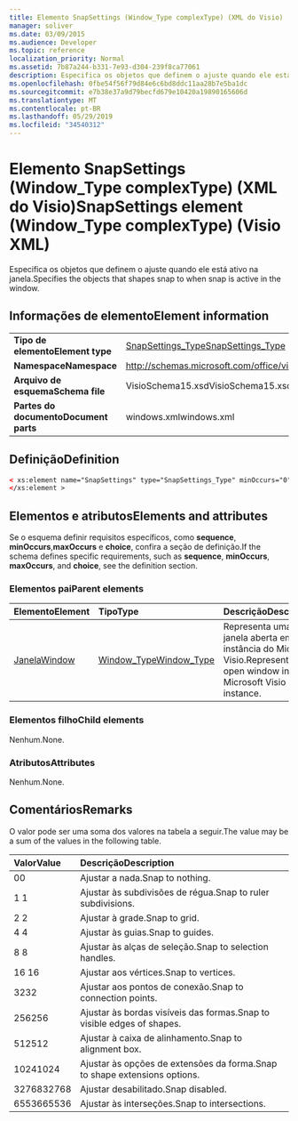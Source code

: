 ```yaml
---
title: Elemento SnapSettings (Window_Type complexType) (XML do Visio)
manager: soliver
ms.date: 03/09/2015
ms.audience: Developer
ms.topic: reference
localization_priority: Normal
ms.assetid: 7b87a244-b331-7e93-d304-239f8ca77061
description: Especifica os objetos que definem o ajuste quando ele está ativo na janela.
ms.openlocfilehash: 0fbe54f56f79d84e6c6bd8ddc11aa28b7e5ba1dc
ms.sourcegitcommit: e7b38e37a9d79becfd679e10420a19890165606d
ms.translationtype: MT
ms.contentlocale: pt-BR
ms.lasthandoff: 05/29/2019
ms.locfileid: "34540312"
---
```

# <a name="snapsettings-element-window_type-complextype-visio-xml"></a><span data-ttu-id="18cce-103">Elemento SnapSettings (Window_Type complexType) (XML do Visio)</span><span class="sxs-lookup"><span data-stu-id="18cce-103">SnapSettings element (Window_Type complexType) (Visio XML)</span></span>

<span data-ttu-id="18cce-104">Especifica os objetos que definem o ajuste quando ele está ativo na janela.</span><span class="sxs-lookup"><span data-stu-id="18cce-104">Specifies the objects that shapes snap to when snap is active in the window.</span></span>
  
## <a name="element-information"></a><span data-ttu-id="18cce-105">Informações de elemento</span><span class="sxs-lookup"><span data-stu-id="18cce-105">Element information</span></span>

|||
|:-----|:-----|
|<span data-ttu-id="18cce-106">**Tipo de elemento**</span><span class="sxs-lookup"><span data-stu-id="18cce-106">**Element type**</span></span> <br/> |[<span data-ttu-id="18cce-107">SnapSettings_Type</span><span class="sxs-lookup"><span data-stu-id="18cce-107">SnapSettings_Type</span></span>](snapsettings_type-complextypevisio-xml.md) <br/> |
|<span data-ttu-id="18cce-108">**Namespace**</span><span class="sxs-lookup"><span data-stu-id="18cce-108">**Namespace**</span></span> <br/> |http://schemas.microsoft.com/office/visio/2012/main  <br/> |
|<span data-ttu-id="18cce-109">**Arquivo de esquema**</span><span class="sxs-lookup"><span data-stu-id="18cce-109">**Schema file**</span></span> <br/> |<span data-ttu-id="18cce-110">VisioSchema15.xsd</span><span class="sxs-lookup"><span data-stu-id="18cce-110">VisioSchema15.xsd</span></span>  <br/> |
|<span data-ttu-id="18cce-111">**Partes do documento**</span><span class="sxs-lookup"><span data-stu-id="18cce-111">**Document parts**</span></span> <br/> |<span data-ttu-id="18cce-112">windows.xml</span><span class="sxs-lookup"><span data-stu-id="18cce-112">windows.xml</span></span>  <br/> |
   
## <a name="definition"></a><span data-ttu-id="18cce-113">Definição</span><span class="sxs-lookup"><span data-stu-id="18cce-113">Definition</span></span>

```XML
< xs:element name="SnapSettings" type="SnapSettings_Type" minOccurs="0" maxOccurs="1" >
</xs:element >
```

## <a name="elements-and-attributes"></a><span data-ttu-id="18cce-114">Elementos e atributos</span><span class="sxs-lookup"><span data-stu-id="18cce-114">Elements and attributes</span></span>

<span data-ttu-id="18cce-115">Se o esquema definir requisitos específicos, como **sequence**, **minOccurs**,**maxOccurs** e **choice**, confira a seção de definição.</span><span class="sxs-lookup"><span data-stu-id="18cce-115">If the schema defines specific requirements, such as **sequence**, **minOccurs**, **maxOccurs**, and **choice**, see the definition section.</span></span> 
  
### <a name="parent-elements"></a><span data-ttu-id="18cce-116">Elementos pai</span><span class="sxs-lookup"><span data-stu-id="18cce-116">Parent elements</span></span>

|<span data-ttu-id="18cce-117">**Elemento**</span><span class="sxs-lookup"><span data-stu-id="18cce-117">**Element**</span></span>|<span data-ttu-id="18cce-118">**Tipo**</span><span class="sxs-lookup"><span data-stu-id="18cce-118">**Type**</span></span>|<span data-ttu-id="18cce-119">**Descrição**</span><span class="sxs-lookup"><span data-stu-id="18cce-119">**Description**</span></span>|
|:-----|:-----|:-----|
|[<span data-ttu-id="18cce-120">Janela</span><span class="sxs-lookup"><span data-stu-id="18cce-120">Window</span></span>](window-element-windows_type-complextypevisio-xml.md) <br/> |[<span data-ttu-id="18cce-121">Window_Type</span><span class="sxs-lookup"><span data-stu-id="18cce-121">Window_Type</span></span>](window_type-complextypevisio-xml.md) <br/> |<span data-ttu-id="18cce-122">Representa uma janela aberta em uma instância do Microsoft Visio.</span><span class="sxs-lookup"><span data-stu-id="18cce-122">Represents an open window in a Microsoft Visio instance.</span></span>  <br/> |
   
### <a name="child-elements"></a><span data-ttu-id="18cce-123">Elementos filho</span><span class="sxs-lookup"><span data-stu-id="18cce-123">Child elements</span></span>

<span data-ttu-id="18cce-124">Nenhum.</span><span class="sxs-lookup"><span data-stu-id="18cce-124">None.</span></span>
  
### <a name="attributes"></a><span data-ttu-id="18cce-125">Atributos</span><span class="sxs-lookup"><span data-stu-id="18cce-125">Attributes</span></span>

<span data-ttu-id="18cce-126">Nenhum.</span><span class="sxs-lookup"><span data-stu-id="18cce-126">None.</span></span>
  
## <a name="remarks"></a><span data-ttu-id="18cce-127">Comentários</span><span class="sxs-lookup"><span data-stu-id="18cce-127">Remarks</span></span>

<span data-ttu-id="18cce-128">O valor pode ser uma soma dos valores na tabela a seguir.</span><span class="sxs-lookup"><span data-stu-id="18cce-128">The value may be a sum of the values in the following table.</span></span>
  
|<span data-ttu-id="18cce-129">**Valor**</span><span class="sxs-lookup"><span data-stu-id="18cce-129">**Value**</span></span>|<span data-ttu-id="18cce-130">**Descrição**</span><span class="sxs-lookup"><span data-stu-id="18cce-130">**Description**</span></span>|
|:-----|:-----|
|<span data-ttu-id="18cce-131">0</span><span class="sxs-lookup"><span data-stu-id="18cce-131">0</span></span>  <br/> |<span data-ttu-id="18cce-132">Ajustar a nada.</span><span class="sxs-lookup"><span data-stu-id="18cce-132">Snap to nothing.</span></span>  <br/> |
|<span data-ttu-id="18cce-133">1 </span><span class="sxs-lookup"><span data-stu-id="18cce-133">1</span></span>  <br/> |<span data-ttu-id="18cce-134">Ajustar às subdivisões de régua.</span><span class="sxs-lookup"><span data-stu-id="18cce-134">Snap to ruler subdivisions.</span></span>  <br/> |
|<span data-ttu-id="18cce-135">2 </span><span class="sxs-lookup"><span data-stu-id="18cce-135">2</span></span>  <br/> |<span data-ttu-id="18cce-136">Ajustar à grade.</span><span class="sxs-lookup"><span data-stu-id="18cce-136">Snap to grid.</span></span>  <br/> |
|<span data-ttu-id="18cce-137">4 </span><span class="sxs-lookup"><span data-stu-id="18cce-137">4</span></span>  <br/> |<span data-ttu-id="18cce-138">Ajustar às guias.</span><span class="sxs-lookup"><span data-stu-id="18cce-138">Snap to guides.</span></span>  <br/> |
|<span data-ttu-id="18cce-139">8 </span><span class="sxs-lookup"><span data-stu-id="18cce-139">8</span></span>  <br/> |<span data-ttu-id="18cce-140">Ajustar às alças de seleção.</span><span class="sxs-lookup"><span data-stu-id="18cce-140">Snap to selection handles.</span></span>  <br/> |
|<span data-ttu-id="18cce-141">16 </span><span class="sxs-lookup"><span data-stu-id="18cce-141">16</span></span>  <br/> |<span data-ttu-id="18cce-142">Ajustar aos vértices.</span><span class="sxs-lookup"><span data-stu-id="18cce-142">Snap to vertices.</span></span>  <br/> |
|<span data-ttu-id="18cce-143">32</span><span class="sxs-lookup"><span data-stu-id="18cce-143">32</span></span>  <br/> |<span data-ttu-id="18cce-144">Ajustar aos pontos de conexão.</span><span class="sxs-lookup"><span data-stu-id="18cce-144">Snap to connection points.</span></span>  <br/> |
|<span data-ttu-id="18cce-145">256</span><span class="sxs-lookup"><span data-stu-id="18cce-145">256</span></span>  <br/> |<span data-ttu-id="18cce-146">Ajustar às bordas visíveis das formas.</span><span class="sxs-lookup"><span data-stu-id="18cce-146">Snap to visible edges of shapes.</span></span>  <br/> |
|<span data-ttu-id="18cce-147">512</span><span class="sxs-lookup"><span data-stu-id="18cce-147">512</span></span>  <br/> |<span data-ttu-id="18cce-148">Ajustar à caixa de alinhamento.</span><span class="sxs-lookup"><span data-stu-id="18cce-148">Snap to alignment box.</span></span>  <br/> |
|<span data-ttu-id="18cce-149">1024</span><span class="sxs-lookup"><span data-stu-id="18cce-149">1024</span></span>  <br/> |<span data-ttu-id="18cce-150">Ajustar às opções de extensões da forma.</span><span class="sxs-lookup"><span data-stu-id="18cce-150">Snap to shape extensions options.</span></span>  <br/> |
|<span data-ttu-id="18cce-151">32768</span><span class="sxs-lookup"><span data-stu-id="18cce-151">32768</span></span>  <br/> |<span data-ttu-id="18cce-152">Ajustar desabilitado.</span><span class="sxs-lookup"><span data-stu-id="18cce-152">Snap disabled.</span></span>  <br/> |
|<span data-ttu-id="18cce-153">65536</span><span class="sxs-lookup"><span data-stu-id="18cce-153">65536</span></span>  <br/> |<span data-ttu-id="18cce-154">Ajustar às interseções.</span><span class="sxs-lookup"><span data-stu-id="18cce-154">Snap to intersections.</span></span>  <br/> |
   

